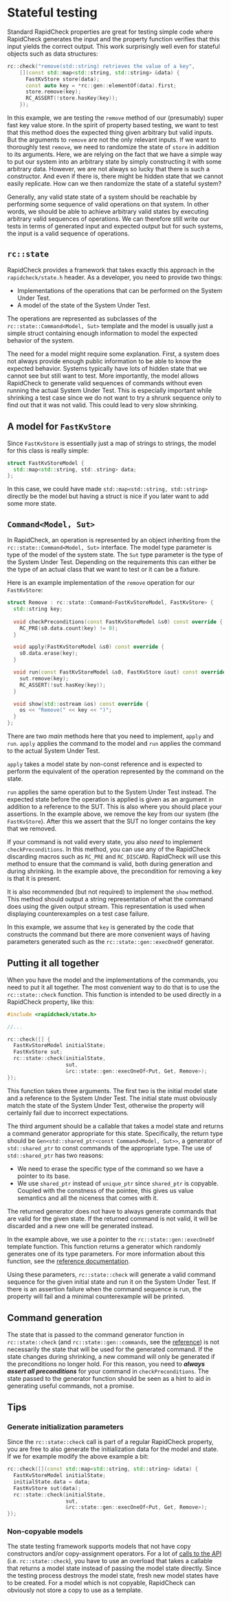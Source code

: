# Stateful testing

Standard RapidCheck properties are great for testing simple code where RapidCheck generates the input and the property function verifies that this input yields the correct output. This work surprisingly well even for stateful objects such as data structures:

```C++
rc::check("remove(std::string) retrieves the value of a key",
    [](const std::map<std::string, std::string> &data) {
      FastKvStore store(data);
      const auto key = *rc::gen::elementOf(data).first;
      store.remove(key);
      RC_ASSERT(!store.hasKey(key));
    });
```

In this example, we are testing the `remove` method of our (presumably) super fast key value store. In the spirit of property based testing, we want to test that this method does the expected thing given arbitrary but valid inputs. But the arguments to `remove` are not the only relevant inputs. If we want to thoroughly test `remove`, we need to randomize the state of `store` in addition to its arguments. Here, we are relying on the fact that we have a simple way to put our system into an arbitrary state by simply constructing it with some arbitrary data. However, we are not always so lucky that there is such a constructor. And even if there is, there might be hidden state that we cannot easily replicate. How can we then randomize the state of a stateful system?

Generally, any valid state state of a system should be reachable by performing some sequence of valid operations on that system. In other words, we should be able to achieve arbitrary valid states by executing arbitrary valid sequences of operations. We can therefore still write our tests in terms of generated input and expected output but for such systems, the input is a valid sequence of operations.

## `rc::state`

RapidCheck provides a framework that takes exactly this approach in the `rapidcheck/state.h` header. As a developer, you need to provide two things:

- Implementations of the operations that can be performed on the System Under Test.
- A model of the state of the System Under Test.

The operations are represented as subclasses of the `rc::state::Command<Model, Sut>` template and the model is usually just a simple struct containing enough information to model the expected behavior of the system.

The need for a model might require some explanation. First, a system does not always provide enough public information to be able to know the expected behavior. Systems typically have lots of hidden state that we cannot see but still want to test. More importantly, the model allows RapidCheck to generate valid sequences of commands without even running the actual System Under Test. This is especially important while shrinking a test case since we do not want to try a shrunk sequence only to find out that it was not valid. This could lead to very slow shrinking.

## A model for `FastKvStore`

Since `FastKvStore` is essentially just a map of strings to strings, the model for this class is really simple:

```C++
struct FastKvStoreModel {
  std::map<std::string, std:.string> data;
};
```

In this case, we could have made `std::map<std::string, std::string>` directly be the model but having a struct is nice if you later want to add some more state.

## `Command<Model, Sut>`

In RapidCheck, an operation is represented by an object inheriting from the `rc::state::Command<Model, Sut>` interface. The model type parameter is type of the model of the system state. The `Sut` type parameter is the type of the System Under Test. Depending on the requirements this can either be the type of an actual class that we want to test or it can be a fixture.

Here is an example implementation of the `remove` operation for our `FastKvStore`:

```C++
struct Remove : rc::state::Command<FastKvStoreModel, FastKvStore> {
  std::string key;
  
  void checkPreconditions(const FastKvStoreModel &s0) const override {
    RC_PRE(s0.data.count(key) != 0);
  }

  void apply(FastKvStoreModel &s0) const override {
    s0.data.erase(key);
  }

  void run(const FastKvStoreModel &s0, FastKvStore &sut) const override {
    sut.remove(key);
    RC_ASSERT(!sut.hasKey(key));
  }

  void show(std::ostream &os) const override {
    os << "Remove(" << key << ")";
  }
};
```

There are two _main_ methods here that you need to implement, `apply` and `run`. `apply` applies the command to the model and `run` applies the command to the actual System Under Test.

`apply` takes a model state by non-const reference and is expected to perform the equivalent of the operation represented by the command on the state.

`run` applies the same operation but to the System Under Test instead. The expected state before the operation is applied is given as an argument in addition to a reference to the SUT. This is also where you should place your assertions. In the example above, we remove the key from our system (the `FastKvStore`). After this we assert that the SUT no longer contains the key that we removed.

If your command is not valid every state, you also _need_ to implement `checkPreconditions`. In this method, you can use any of the RapidCheck discarding macros such as `RC_PRE` and `RC_DISCARD`. RapidCheck will use this method to ensure that the command is valid, both during generation and during shrinking. In the example above, the precondition for removing a key is that it is present.

It is also recommended (but not required) to implement the `show` method. This method should output a string representation of what the command does using the given output stream. This representation is used when displaying counterexamples on a test case failure.

In this example, we assume that `key` is generated by the code that constructs the command but there are more convenient ways of having parameters generated such as the `rc::state::gen::execOneOf` generator.

## Putting it all together

When you have the model and the implementations of the commands, you need to put it all together. The most convenient way to do that is to use the `rc::state::check` function. This function is intended to be used directly in a RapidCheck property, like this:

```C++
#include <rapidcheck/state.h>

//...

rc::check([] {
  FastKvStoreModel initialState;
  FastKvStore sut;
  rc::state::check(initialState,
                   sut,
                   &rc::state::gen::execOneOf<Put, Get, Remove>);
});
```

This function takes three arguments. The first two is the initial model state and a reference to the System Under Test. The initial state must obviously match the state of the System Under Test, otherwise the property will certainly fail due to incorrect expectations.

The third argument should be a callable that takes a model state and returns a command generator appropriate for this state. Specifically, the return type should be `Gen<std::shared_ptr<const Command<Model, Sut>>`, a generator of `std::shared_ptr` to const commands of the appropriate type. The use of `std::shared_ptr` has two reasons:

- We need to erase the specific type of the command so we have a pointer to its base.
- We use `shared_ptr` instead of `unique_ptr` since `shared_ptr` is copyable. Coupled with the constness of the pointee, this gives us value semantics and all the niceness that comes with it.

The returned generator does not have to always generate commands that are valid for the given state. If the returned command is not valid, it will be discarded and a new one will be generated instead.

In the example above, we use a pointer to the `rc::state::gen::execOneOf` template function. This function returns a generator which randomly generates one of its type parameters. For more information about this function, see the [reference documentation](state_ref.md).

Using these parameters, `rc::state::check` will generate a valid command sequence for the given initial state and run it on the System Under Test. If there is an assertion failure when the command sequence is run, the property will fail and a minimal counterexample will be printed.

## Command generation

The state that is passed to the command generator function in `rc::state::check` (and `rc::state::gen::commands`, see the [reference](state_ref.md)) is not necessarily the state that will be used for the generated command. If the state changes during shrinking, a new command will only be generated if the preconditions no longer hold. For this reason, you need to _**always assert all preconditions**_ for your command in `checkPreconditions`. The state passed to the generator function should be seen as a hint to aid in generating useful commands, not a promise.

## Tips

### Generate initialization parameters

Since the `rc::state::check` call is part of a regular RapidCheck property, you are free to also generate the initialization data for the model and state. If we for example modify the above example a bit:

```C++
rc::check([](const std::map<std::string, std::string> &data) {
  FastKvStoreModel initialState;
  initialState.data = data;
  FastKvStore sut(data);
  rc::state::check(initialState,
                   sut,
                   &rc::state::gen::execOneOf<Put, Get, Remove>);
});
```

### Non-copyable models

The state testing framework supports models that not have copy constructors and/or copy-assignment operators. For a lot of [calls to the API](state_ref.md) (i.e. `rc::state::check`), you have to use an overload that takes a callable that returns a model state instead of passing the model state directly. Since the testing process destroys the model state, fresh new model states have to be created. For a model which is not copyable, RapidCheck can obviously not store a copy to use as a template.
